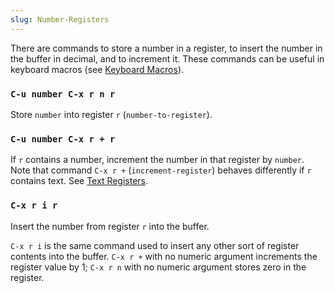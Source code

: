 ```yaml
---
slug: Number-Registers
---
```


There are commands to store a number in a register, to insert the number in the buffer in decimal, and to increment it. These commands can be useful in keyboard macros (see [Keyboard Macros](Keyboard-Macros)).

### `C-u number C-x r n r`

Store `number` into register `r` (`number-to-register`).

### `C-u number C-x r + r`

If `r` contains a number, increment the number in that register by `number`. Note that command `C-x r +` (`increment-register`) behaves differently if `r` contains text. See [Text Registers](Text-Registers).

### `C-x r i r`

Insert the number from register `r` into the buffer.

`C-x r i` is the same command used to insert any other sort of register contents into the buffer. `C-x r +` with no numeric argument increments the register value by 1; `C-x r n` with no numeric argument stores zero in the register.
